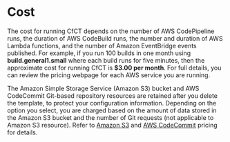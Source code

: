 # Cost<a name="cost"></a>

The cost for running CfCT depends on the number of AWS CodePipeline runs, the duration of AWS CodeBuild runs, the number and duration of AWS Lambda functions, and the number of Amazon EventBridge events published\. For example, if you run 100 builds in one month using **build\.general1\.small** where each build runs for five minutes, then the approximate cost for running CfCT is **$3\.00 per month**\. For full details, you can review the pricing webpage for each AWS service you are running\.

The Amazon Simple Storage Service \(Amazon S3\) bucket and AWS CodeCommit Git\-based repository resources are retained after you delete the template, to protect your configuration information\. Depending on the option you select, you are charged based on the amount of data stored in the Amazon S3 bucket and the number of Git requests \(not applicable to Amazon S3 resource\)\. Refer to [Amazon S3](https://aws.amazon.com/s3/pricing/) and [AWS CodeCommit](https://aws.amazon.com/codecommit/pricing/) pricing for details\.